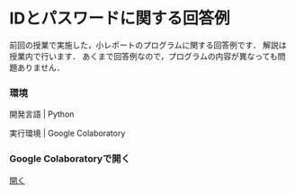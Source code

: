 # IDとパスワードに関する回答例

前回の授業で実施した，小レポートのプログラムに関する回答例です．
解説は授業内で行います．
あくまで回答例なので，プログラムの内容が異なっても問題ありません．

### 環境

開発言語 | Python

実行環境 | Google Colaboratory

### Google Colaboratoryで開く

[開く](https://colab.research.google.com/github/sudahiroshi/hash_example/blob/master/hash_example.ipynb)

